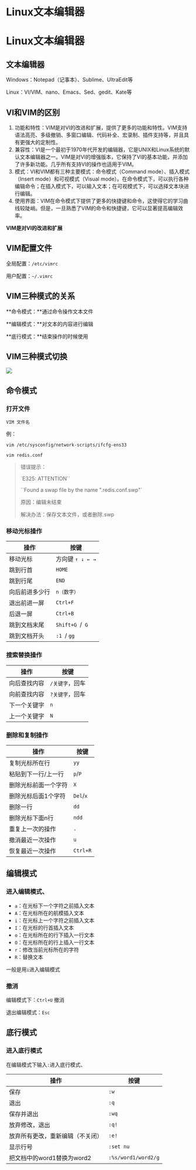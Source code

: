 # Linux文本编辑器

# Linux文本编辑器  

## 文本编辑器

Windows：Notepad（记事本）、Sublime、UltraEdit等

Linux：VI/VIM、nano、Emacs、Sed、gedit、Kate等  

## VI和VIM的区别

1. 功能和特性：VIM是对VI的改进和扩展，提供了更多的功能和特性。VIM支持语法高亮、多级撤销、多窗口编辑、代码补全、宏录制、插件支持等，并且具有更强大的定制性。
2. 兼容性：VI是一个最初于1970年代开发的编辑器，它是UNIX和Linux系统的默认文本编辑器之一。VIM是对VI的增强版本，它保持了VI的基本功能，并添加了许多新功能。几乎所有支持VI的操作也适用于VIM。
3. 模式：VI和VIM都有三种主要模式：命令模式（Command mode）、插入模式（Insert mode）和可视模式（Visual mode）。在命令模式下，可以执行各种编辑命令；在插入模式下，可以输入文本；在可视模式下，可以选择文本块进行编辑。
4. 使用界面：VIM在命令模式下提供了更多的快捷键和命令，这使得它的学习曲线较陡峭。但是，一旦熟悉了VIM的命令和快捷键，它可以显著提高编辑效率。

**VIM是对VI的改进和扩展**

## VIM配置文件

全局配置：`/etc/vimrc`

用户配置：`~/.vimrc  `

## VIM三种模式的关系

**命令模式：**通过命令操作文本文件

**编辑模式：**对文本的内容进行编辑

**底行模式：**结束操作的时候使用  

## VIM三种模式切换  

![](https://pic.imgdb.cn/item/64a636691ddac507cc46d583.jpg)

## 命令模式

### 打开文件

`VIM 文件名  `

例：

```
vim /etc/sysconfig/network-scripts/ifcfg-ens33 

vim redis.conf  
```

> 错误提示：
>
> `E325: ATTENTION``
>
> ``Found a swap file by the name ".redis.conf.swp"`
>
> 原因：编辑未结束
>
> 解决办法：保存文本文件，或者删除.swp

### 移动光标操作

| 操作           | 按键             |
| -------------- | ---------------- |
| 移动光标       | 方向键 `↑ ↓ ← →` |
| 跳到行首       | `HOME`           |
| 跳到行尾       | `END`            |
| 向后前进多少行 | `n（数字）`      |
| 退出前进一屏   | `Ctrl+F`         |
| 后退一屏       | `Ctrl+B`         |
| 跳到文档末尾   | `Shift+G `/` G`  |
| 跳到文档开头   | `:1 `/ `gg`      |

### 搜索替换操作

| 操作         | 按键            |
| ------------ | --------------- |
| 向后查找内容 | `/关键字`，回车 |
| 向前查找内容 | `?关键字`，回车 |
| 下一个关键字 | `n`             |
| 上一个关键字 | `N`             |

### 删除和复制操作

| 操作                 | 按键      |
| -------------------- | --------- |
| 复制光标所在行       | `yy`      |
| 粘贴到下一行/上一行  | `p`/`P`   |
| 删除光标前面一个字符 | `X`       |
| 删除光标后面1个字符  | `Del`/`x` |
| 删除一行             | `dd`      |
| 删除光标下面n行      | `ndd`     |
| 重复上一次的操作     | `.`       |
| 撤消最近一次操作     | `u`       |
| 恢复最近一次操作     | `Ctrl+R`  |

## 编辑模式

### 进入编辑模式、

- `a`：在光标下一个字符之前插入文本
- `A`：在光标所在的航模插入文本
- `i`：在光标上一个字符之前插入文本
- `I`：在光标的行首插入文本
- `o`：在光标所在的行下插入一行文本
- `O`：在光标所在的行上插入一行文本
- `r`：修改当前光标所在的字符
- `R`：替换文本

一般是用`i`进入编辑模式

### 撤消

编辑模式下：`Ctrl+U` 撤消

退出编辑模式：`Esc  `

## 底行模式

### 进入底行模式

在编辑模式下输入`:`进入底行模式、

| 操作                             | 按键                |
| -------------------------------- | ------------------- |
| 保存                             | `:w`                |
| 退出                             | `:q`                |
| 保存并退出                       | `:wq`               |
| 放弃修改，退出                   | `:q!`               |
| 放弃所有更改，重新编辑（不关闭） | `:e!`               |
| 显示行号                         | `:set nu`           |
| 把文档中的word1替换为word2       | `:%s/word1/word2/g` |


